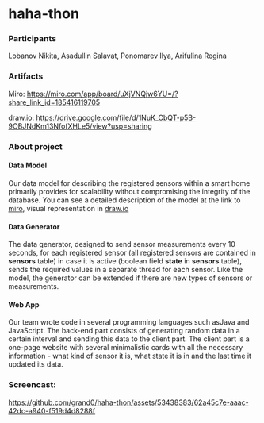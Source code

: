 # haha-thon
### Participants
Lobanov Nikita, Asadullin Salavat, Ponomarev Ilya, Arifulina Regina

### Artifacts
Miro: https://miro.com/app/board/uXjVNQjw6YU=/?share_link_id=185416119705

draw.io: https://drive.google.com/file/d/1NuK_CbQT-p5B-9OBJNdKm13NfofXHLe5/view?usp=sharing  

### About project
#### Data Model
Our data model for describing the registered sensors within a smart home primarily provides for scalability without compromising the integrity of the database. You can see a detailed description of the model at the link to <a href="https://miro.com/app/board/uXjVNQjw6YU=/?share_link_id=185416119705">miro</a>, visual representation in <a href="https://drive.google.com/file/d/1NuK_CbQT-p5B-9OBJNdKm13NfofXHLe5/view?usp=sharing">draw.io</a>
#### Data Generator
The data generator, designed to send sensor measurements every 10 seconds, for each registered sensor (all registered sensors are contained in **sensors** table) in case it is active (boolean field **state** in **sensors** table), sends the required values in a separate thread for each sensor. Like the model, the generator can be extended if there are new types of sensors or measurements.
#### Web App
Our team wrote code in several programming languages such asJava and JavaScript. The back-end part consists of generating random data in a certain interval and sending this data to the client part. The client part is a one-page website with several minimalistic cards with all the necessary information - what kind of sensor it is, what state it is in and the last time it updated its data.
### Screencast: 
https://github.com/grand0/haha-thon/assets/53438383/62a45c7e-aaac-42dc-a940-f519d4d8288f

